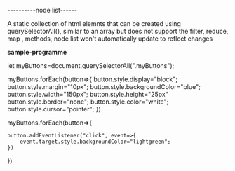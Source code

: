 ----------node list------

A static collection of html elemnts that can be created using querySelectorAll(), similar to an array but does not support the filter, reduce, map , methods, node list won't automatically update to reflect changes

**sample-programme**

let myButtons=document.querySelectorAll(".myButtons");

myButtons.forEach(button=>{
    button.style.display="block";
    button.style.margin="10px";
    button.style.backgroundColor="blue";
    button.style.width="150px";
    button.style.height="25px"
    button.style.border="none";
    button.style.color="white";
    button.style.cursor="pointer";
})

myButtons.forEach(button=>{

    button.addEventListener("click", event=>{
        event.target.style.backgroundColor="lightgreen";
    })
})

